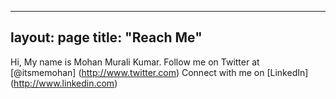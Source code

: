 
---
layout: page
title: "Reach Me"
---

Hi, My name is Mohan Murali Kumar. 
Follow me on Twitter at [@itsmemohan] (http://www.twitter.com)
Connect with me on [LinkedIn] (http://www.linkedin.com)